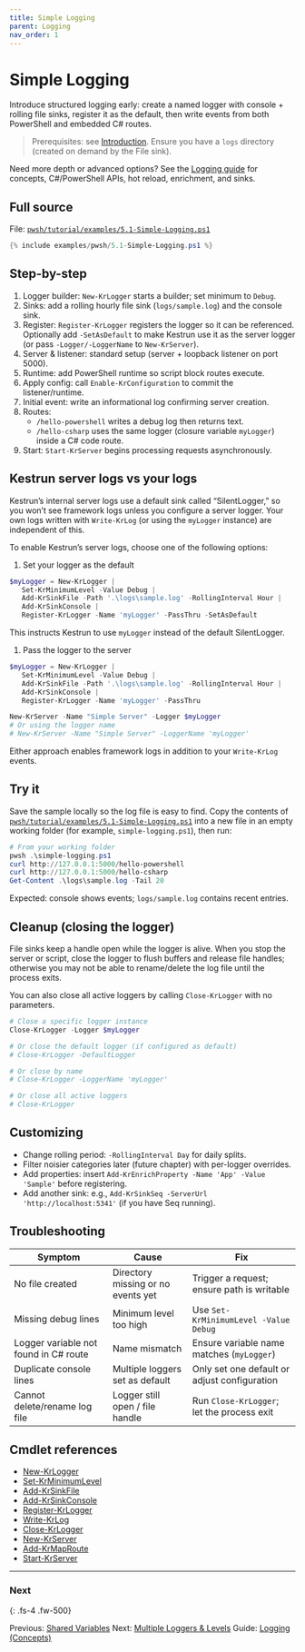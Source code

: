 ```yaml
---
title: Simple Logging
parent: Logging
nav_order: 1
---
```


# Simple Logging

Introduce structured logging early: create a named logger with console + rolling file sinks, register it as
the default, then write events from both PowerShell and embedded C# routes.

> Prerequisites: see [Introduction][Introduction]. Ensure you have a `logs` directory (created on demand by the File sink).

Need more depth or advanced options? See the
[Logging guide](/guides/logging) for concepts, C#/PowerShell APIs,
hot reload, enrichment, and sinks.

## Full source

File: [`pwsh/tutorial/examples/5.1-Simple-Logging.ps1`][5.1-Simple-Logging.ps1]

```powershell
{% include examples/pwsh/5.1-Simple-Logging.ps1 %}
```

## Step-by-step

1. Logger builder: `New-KrLogger` starts a builder; set minimum to `Debug`.
2. Sinks: add a rolling hourly file sink (`logs/sample.log`) and the console sink.
3. Register: `Register-KrLogger` registers the logger so it can be referenced. Optionally add
   `-SetAsDefault` to make Kestrun use it as the server logger (or pass `-Logger/-LoggerName` to
   `New-KrServer`).
4. Server & listener: standard setup (server + loopback listener on port 5000).
5. Runtime: add PowerShell runtime so script block routes execute.
6. Apply config: call `Enable-KrConfiguration` to commit the listener/runtime.
7. Initial event: write an informational log confirming server creation.
8. Routes:
   - `/hello-powershell` writes a debug log then returns text.
   - `/hello-csharp` uses the same logger (closure variable `myLogger`) inside a C# code route.
9. Start: `Start-KrServer` begins processing requests asynchronously.

## Kestrun server logs vs your logs

Kestrun’s internal server logs use a default sink called “SilentLogger,”
so you won’t see framework logs unless you configure a server logger.
Your own logs written with `Write-KrLog` (or using the `myLogger` instance)
are independent of this.

To enable Kestrun’s server logs, choose one of the following options:

1) Set your logger as the default

```powershell
$myLogger = New-KrLogger |
   Set-KrMinimumLevel -Value Debug |
   Add-KrSinkFile -Path '.\logs\sample.log' -RollingInterval Hour |
   Add-KrSinkConsole |
   Register-KrLogger -Name 'myLogger' -PassThru -SetAsDefault
```

This instructs Kestrun to use `myLogger` instead of the default SilentLogger.

1) Pass the logger to the server

```powershell
$myLogger = New-KrLogger |
   Set-KrMinimumLevel -Value Debug |
   Add-KrSinkFile -Path '.\logs\sample.log' -RollingInterval Hour |
   Add-KrSinkConsole |
   Register-KrLogger -Name 'myLogger' -PassThru

New-KrServer -Name "Simple Server" -Logger $myLogger
# Or using the logger name
# New-KrServer -Name "Simple Server" -LoggerName 'myLogger'
```

Either approach enables framework logs in addition to your `Write-KrLog` events.

## Try it

Save the sample locally so the log file is easy to find. Copy the contents of
[`pwsh/tutorial/examples/5.1-Simple-Logging.ps1`][5.1-Simple-Logging.ps1] into a new file in an
empty working folder (for example, `simple-logging.ps1`), then run:

```powershell
# From your working folder
pwsh .\simple-logging.ps1
curl http://127.0.0.1:5000/hello-powershell
curl http://127.0.0.1:5000/hello-csharp
Get-Content .\logs\sample.log -Tail 20
```

Expected: console shows events; `logs/sample.log` contains recent entries.

## Cleanup (closing the logger)

File sinks keep a handle open while the logger is alive.
When you stop the server or script, close the logger to flush buffers and
release file handles; otherwise you may not be able to rename/delete the log
file until the process exits.

You can also close all active loggers by calling `Close-KrLogger` with no
parameters.

```powershell
# Close a specific logger instance
Close-KrLogger -Logger $myLogger

# Or close the default logger (if configured as default)
# Close-KrLogger -DefaultLogger

# Or close by name
# Close-KrLogger -LoggerName 'myLogger'

# Or close all active loggers
# Close-KrLogger
```

## Customizing

- Change rolling period: `-RollingInterval Day` for daily splits.
- Filter noisier categories later (future chapter) with per-logger overrides.
- Add properties: insert `Add-KrEnrichProperty -Name 'App' -Value 'Sample'` before registering.
- Add another sink: e.g., `Add-KrSinkSeq -ServerUrl 'http://localhost:5341'` (if you have Seq running).

## Troubleshooting

| Symptom                               | Cause                              | Fix                                          |
|---------------------------------------|------------------------------------|----------------------------------------------|
| No file created                       | Directory missing or no events yet | Trigger a request; ensure path is writable   |
| Missing debug lines                   | Minimum level too high             | Use `Set-KrMinimumLevel -Value Debug`        |
| Logger variable not found in C# route | Name mismatch                      | Ensure variable name matches (`myLogger`)    |
| Duplicate console lines               | Multiple loggers set as default    | Only set one default or adjust configuration |
| Cannot delete/rename log file         | Logger still open / file handle    | Run `Close-KrLogger`; let the process exit   |

## Cmdlet references

- [New-KrLogger][New-KrLogger]
- [Set-KrMinimumLevel][Set-KrMinimumLevel]
- [Add-KrSinkFile][Add-KrSinkFile]
- [Add-KrSinkConsole][Add-KrSinkConsole]
- [Register-KrLogger][Register-KrLogger]
- [Write-KrLog][Write-KrLog]
- [Close-KrLogger][Close-KrLogger]
- [New-KrServer][New-KrServer]
- [Add-KrMapRoute][Add-KrMapRoute]
- [Start-KrServer][Start-KrServer]

---

### Next

{: .fs-4 .fw-500}

Previous: [Shared Variables](../4.variable/index)
Next: [Multiple Loggers & Levels](./2.Multiple-Loggers-Levels)
Guide: [Logging (Concepts)](/guides/logging)

[5.1-Simple-Logging.ps1]: pwsh/tutorial/examples/5.1-Simple-Logging.ps1
[New-KrLogger]: /pwsh/cmdlets/New-KrLogger
[Set-KrMinimumLevel]: /pwsh/cmdlets/Set-KrMinimumLevel
[Add-KrSinkFile]: /pwsh/cmdlets/Add-KrSinkFile
[Add-KrSinkConsole]: /pwsh/cmdlets/Add-KrSinkConsole
[Register-KrLogger]: /pwsh/cmdlets/Register-KrLogger
[Write-KrLog]: /pwsh/cmdlets/Write-KrLog
[New-KrServer]: /pwsh/cmdlets/New-KrServer
[Add-KrMapRoute]: /pwsh/cmdlets/Add-KrMapRoute
[Start-KrServer]: /pwsh/cmdlets/Start-KrServer
[Introduction]: ../1.introduction/index#prerequisites
[Close-KrLogger]: /pwsh/cmdlets/Close-KrLogger
